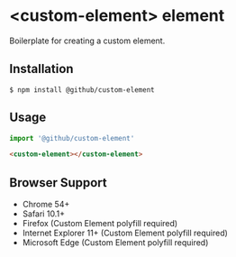 # &lt;custom-element&gt; element

Boilerplate for creating a custom element.

## Installation

```
$ npm install @github/custom-element
```

## Usage

```js
import '@github/custom-element'
```

```html
<custom-element></custom-element>
```

## Browser Support

- Chrome 54+
- Safari 10.1+
- Firefox (Custom Element polyfill required)
- Internet Explorer 11+ (Custom Element polyfill required)
- Microsoft Edge (Custom Element polyfill required)
